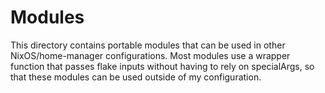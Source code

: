 # Modules
This directory contains portable modules that can be used in other
NixOS/home-manager configurations. Most modules use a wrapper function that
passes flake inputs without having to rely on specialArgs, so that these
modules can be used outside of my configuration.

